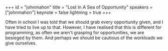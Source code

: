﻿+++
id = "johnmahon"
title = "Lost In A Sea of Opportunity"
speakers = ["johnmahon"]
keynote = false
lightning = true
+++

Often in school I was told that we should grab every opportunity given, and I have tried to live up to that. However, I have realised that this is different for programming, as often we aren't grasping for opportunities, we are besieged by them. And perhaps we should be cautious of the workloads we give ourselves. 
